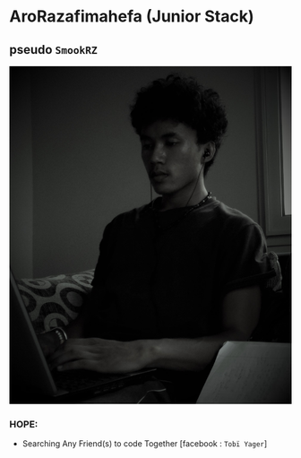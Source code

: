 # AroRazafimahefa (Junior Stack)
## pseudo `SmookRZ`
![plot](./image/myProfil.jpg)
### HOPE:
* Searching Any Friend(s) to code Together [facebook : `Tobï Yager`]

